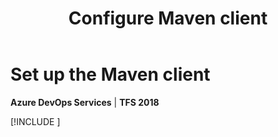 ﻿---
title: Configure Maven client
description: How to set up Maven client
ms.technology: devops-artifacts
ms.assetid: 944f45ee-baa3-45ba-8467-5e7ab2bc47cf
ms.manager: jenp
ms.topic: conceptual
ms.reviewer: dastahel
ms.date: 11/14/2019
monikerRange: '>= tfs-2018'
---

 

# Set up the Maven client

**Azure DevOps Services** | **TFS 2018**

[!INCLUDE [](../includes/maven/pom-and-settings.md)]
